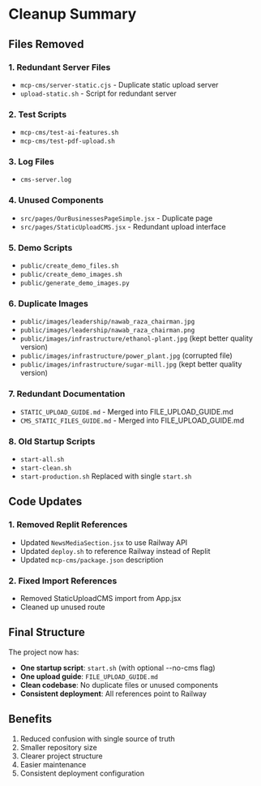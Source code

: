 # Cleanup Summary

## Files Removed

### 1. Redundant Server Files
- `mcp-cms/server-static.cjs` - Duplicate static upload server
- `upload-static.sh` - Script for redundant server

### 2. Test Scripts
- `mcp-cms/test-ai-features.sh`
- `mcp-cms/test-pdf-upload.sh`

### 3. Log Files
- `cms-server.log`

### 4. Unused Components
- `src/pages/OurBusinessesPageSimple.jsx` - Duplicate page
- `src/pages/StaticUploadCMS.jsx` - Redundant upload interface

### 5. Demo Scripts
- `public/create_demo_files.sh`
- `public/create_demo_images.sh`
- `public/generate_demo_images.py`

### 6. Duplicate Images
- `public/images/leadership/nawab_raza_chairman.jpg`
- `public/images/leadership/nawab_raza_chairman.png`
- `public/images/infrastructure/ethanol-plant.jpg` (kept better quality version)
- `public/images/infrastructure/power_plant.jpg` (corrupted file)
- `public/images/infrastructure/sugar-mill.jpg` (kept better quality version)

### 7. Redundant Documentation
- `STATIC_UPLOAD_GUIDE.md` - Merged into FILE_UPLOAD_GUIDE.md
- `CMS_STATIC_FILES_GUIDE.md` - Merged into FILE_UPLOAD_GUIDE.md

### 8. Old Startup Scripts
- `start-all.sh`
- `start-clean.sh`
- `start-production.sh`
Replaced with single `start.sh`

## Code Updates

### 1. Removed Replit References
- Updated `NewsMediaSection.jsx` to use Railway API
- Updated `deploy.sh` to reference Railway instead of Replit
- Updated `mcp-cms/package.json` description

### 2. Fixed Import References
- Removed StaticUploadCMS import from App.jsx
- Cleaned up unused route

## Final Structure

The project now has:
- **One startup script**: `start.sh` (with optional --no-cms flag)
- **One upload guide**: `FILE_UPLOAD_GUIDE.md`
- **Clean codebase**: No duplicate files or unused components
- **Consistent deployment**: All references point to Railway

## Benefits
1. Reduced confusion with single source of truth
2. Smaller repository size
3. Clearer project structure
4. Easier maintenance
5. Consistent deployment configuration